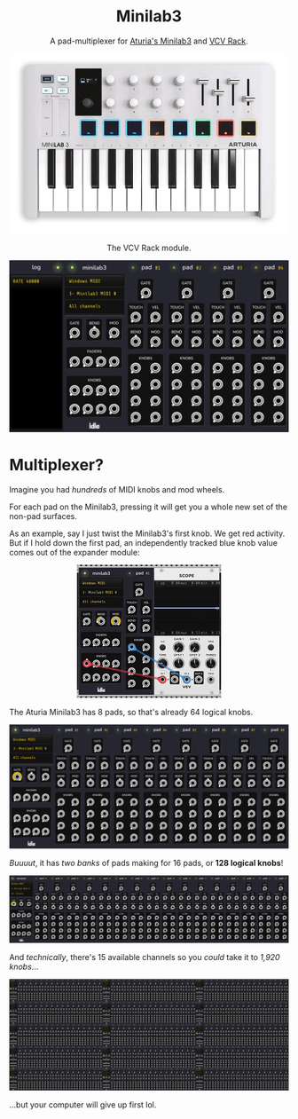 <h1 align="center">Minilab3</h1>

<p align="center">
A pad-multiplexer for <a href="https://www.arturia.com/products/hybrid-synths/minilab-3/overview">Aturia's Minilab3</a> and <a href="https://vcvrack.com/">VCV Rack</a>.
</p>

<p align="center">
  <img src="https://github.com/dustinlacewell/vcv-minilab3/blob/main/docs/public/controller.png?raw=true" alt="Minilab3"/>
</p>

<p align="center">
The VCV Rack module.
</p>

<p align="center">
  <img src="https://github.com/dustinlacewell/vcv-minilab3/blob/main/docs/public/hero.png?raw=true" alt="Minilab3 module"/>
</p>


# Multiplexer?

Imagine you had *hundreds* of MIDI knobs and mod wheels.

For each pad on the Minilab3, pressing it will get you a whole new set of the non-pad surfaces.

As an example, say I just twist the Minilab3's first knob. We get red activity. But if I hold down the first pad, an independently tracked blue knob value comes out of the expander module:

<p align="center">
  <img src="https://github.com/dustinlacewell/vcv-minilab3/blob/main/docs/public/scope.gif?raw=true" alt="Minilab3 module"/>
</p>

The Aturia Minilab3 has 8 pads, so that's already 64 logical knobs.

<p align="center">
  <img src="https://github.com/dustinlacewell/vcv-minilab3/blob/main/docs/public/8-pads.png?raw=true" alt="Minilab3 module"/>
</p>

*Buuuut*, it has *two banks* of pads making for 16 pads, or **128 logical knobs**!

<p align="center">
  <img src="https://github.com/dustinlacewell/vcv-minilab3/blob/main/docs/public/16-pads.png?raw=true" alt="Minilab3 module"/>
</p>

And *technically*, there's 15 available channels so you *could* take it to *1,920 knobs*...


<p align="center">
  <img src="https://github.com/dustinlacewell/vcv-minilab3/blob/main/docs/public/15-channels.png?raw=true" alt="Minilab3 module"/>
</p>

...but your computer will give up first lol.